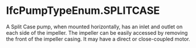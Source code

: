 IfcPumpTypeEnum.SPLITCASE
=========================
A Split Case pump, when mounted horizontally, has an inlet and outlet on each
side of the impeller. The impeller can be easily accessed by removing the
front of the impeller casing. It may have a direct or close-coupled motor.


